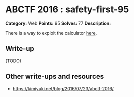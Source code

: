 # ABCTF 2016 : safety-first-95

**Category:** Web
**Points:** 95
**Solves:** 77
**Description:**

There is a way to exploit the calculator [here](http://yrmyzscnvh.abctf.xyz/web7/).

## Write-up

(TODO)

## Other write-ups and resources

* https://kimiyuki.net/blog/2016/07/23/abctf-2016/
